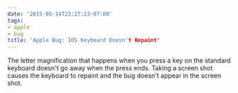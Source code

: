 ```yaml
---
date: '2015-05-14T23:27:23-07:00'
tags:
- apple
- bug
title: 'Apple Bug: IOS Keyboard Doesn't Repaint'
---
```


The letter magnification that happens when you press a key on the standard keyboard doesn't go away when the press ends. Taking a screen shot causes the keyboard to repaint and the bug doesn't appear in the screen shot.
